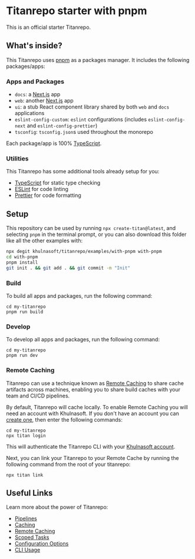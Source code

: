 # Titanrepo starter with pnpm

This is an official starter Titanrepo.

## What's inside?

This Titanrepo uses [pnpm](https://pnpm.io) as a packages manager. It includes the following packages/apps:

### Apps and Packages

- `docs`: a [Next.js](https://nextjs.org) app
- `web`: another [Next.js](https://nextjs.org) app
- `ui`: a stub React component library shared by both `web` and `docs` applications
- `eslint-config-custom`: `eslint` configurations (includes `eslint-config-next` and `eslint-config-prettier`)
- `tsconfig`: `tsconfig.json`s used throughout the monorepo

Each package/app is 100% [TypeScript](https://www.typescriptlang.org/).

### Utilities

This Titanrepo has some additional tools already setup for you:

- [TypeScript](https://www.typescriptlang.org/) for static type checking
- [ESLint](https://eslint.org/) for code linting
- [Prettier](https://prettier.io) for code formatting

## Setup

This repository can be used by running `npx create-titan@latest`, and selecting `pnpm` in the terminal prompt,
or you can also download this folder like all the other examples with:

```sh
npx degit khulnasoft/titanrepo/examples/with-pnpm with-pnpm
cd with-pnpm
pnpm install
git init . && git add . && git commit -m "Init"
```

### Build

To build all apps and packages, run the following command:

```
cd my-titanrepo
pnpm run build
```

### Develop

To develop all apps and packages, run the following command:

```
cd my-titanrepo
pnpm run dev
```

### Remote Caching

Titanrepo can use a technique known as [Remote Caching](https://titan.khulnasoft.com/docs/core-concepts/remote-caching) to share cache artifacts across machines, enabling you to share build caches with your team and CI/CD pipelines.

By default, Titanrepo will cache locally. To enable Remote Caching you will need an account with Khulnasoft. If you don't have an account you can [create one](https://khulnasoft.com/signup), then enter the following commands:

```
cd my-titanrepo
npx titan login
```

This will authenticate the Titanrepo CLI with your [Khulnasoft account](https://khulnasoft.com/docs/concepts/personal-accounts/overview).

Next, you can link your Titanrepo to your Remote Cache by running the following command from the root of your titanrepo:

```
npx titan link
```

## Useful Links

Learn more about the power of Titanrepo:

- [Pipelines](https://titan.khulnasoft.com/docs/core-concepts/pipelines)
- [Caching](https://titan.khulnasoft.com/docs/core-concepts/caching)
- [Remote Caching](https://titan.khulnasoft.com/docs/core-concepts/remote-caching)
- [Scoped Tasks](https://titan.khulnasoft.com/docs/core-concepts/scopes)
- [Configuration Options](https://titan.khulnasoft.com/docs/reference/configuration)
- [CLI Usage](https://titan.khulnasoft.com/docs/reference/command-line-reference)
